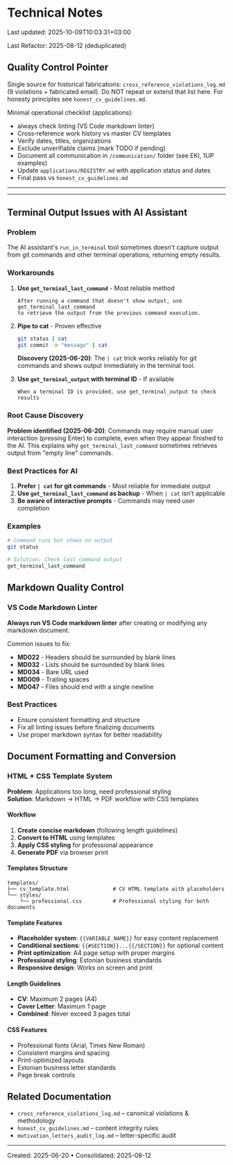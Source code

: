 # Technical Notes

Last updated: 2025-10-09T10:03:31+03:00

Last Refactor: 2025-08-12 (deduplicated)

## Quality Control Pointer

Single source for historical fabrications: `cross_reference_violations_log.md` (9 violations + fabricated email). Do NOT repeat or extend that list here. For honesty principles see `honest_cv_guidelines.md`.

Minimal operational checklist (applications):

- always check linting (VS Code markdown linter)
- Cross‑reference work history vs master CV templates
- Verify dates, titles, organizations
- Exclude unverifiable claims (mark TODO if pending)
- Document all communication in `/communication/` folder (see EKI, 1UP examples)
- Update `applications/REGISTRY.md` with application status and dates
- Final pass vs `honest_cv_guidelines.md`

---

---

## Terminal Output Issues with AI Assistant

### Problem

The AI assistant's `run_in_terminal` tool sometimes doesn't capture output from git commands and other terminal operations, returning empty results.

### Workarounds

1. **Use `get_terminal_last_command`** - Most reliable method

   ```text
   After running a command that doesn't show output, use get_terminal_last_command 
   to retrieve the output from the previous command execution.
   ```

2. **Pipe to cat** - Proven effective

   ```bash
   git status | cat
   git commit -m "message" | cat
   ```

   **Discovery (2025-06-20)**: The `| cat` trick works reliably for git commands and shows output immediately in the terminal tool.

3. **Use `get_terminal_output` with terminal ID** - If available

   ```text
   When a terminal ID is provided, use get_terminal_output to check results
   ```

### Root Cause Discovery

**Problem identified (2025-06-20)**: Commands may require manual user interaction (pressing Enter) to complete, even when they appear finished to the AI. This explains why `get_terminal_last_command` sometimes retrieves output from "empty line" commands.

### Best Practices for AI

1. **Prefer `| cat` for git commands** - Most reliable for immediate output
2. **Use `get_terminal_last_command` as backup** - When `| cat` isn't applicable
3. **Be aware of interactive prompts** - Commands may need user completion

### Examples

```bash
# Command runs but shows no output
git status

# Solution: Check last command output
get_terminal_last_command
```

## Markdown Quality Control

### VS Code Markdown Linter

**Always run VS Code markdown linter** after creating or modifying any markdown document.

Common issues to fix:

- **MD022** - Headers should be surrounded by blank lines
- **MD032** - Lists should be surrounded by blank lines  
- **MD034** - Bare URL used
- **MD009** - Trailing spaces
- **MD047** - Files should end with a single newline

### Best Practices

- Ensure consistent formatting and structure
- Fix all linting issues before finalizing documents
- Use proper markdown syntax for better readability

## Document Formatting and Conversion

### HTML + CSS Template System

**Problem**: Applications too long, need professional styling  
**Solution**: Markdown → HTML → PDF workflow with CSS templates

#### Workflow

1. **Create concise markdown** (following length guidelines)
2. **Convert to HTML** using templates
3. **Apply CSS styling** for professional appearance
4. **Generate PDF** via browser print

#### Templates Structure

```text
templates/
├── cv_template.html              # CV HTML template with placeholders
└── styles/
    └── professional.css          # Professional styling for both documents
```

#### Template Features

- **Placeholder system**: `{{VARIABLE_NAME}}` for easy content replacement
- **Conditional sections**: `{{#SECTION}}...{{/SECTION}}` for optional content
- **Print optimization**: A4 page setup with proper margins
- **Professional styling**: Estonian business standards
- **Responsive design**: Works on screen and print

#### Length Guidelines

- **CV**: Maximum 2 pages (A4)
- **Cover Letter**: Maximum 1 page
- **Combined**: Never exceed 3 pages total

#### CSS Features

- Professional fonts (Arial, Times New Roman)
- Consistent margins and spacing
- Print-optimized layouts
- Estonian business letter standards
- Page break controls

## Related Documentation

- `cross_reference_violations_log.md` – canonical violations & methodology
- `honest_cv_guidelines.md` – content integrity rules
- `motivation_letters_audit_log.md` – letter-specific audit

---

Created: 2025-06-20  •  Consolidated: 2025-08-12
